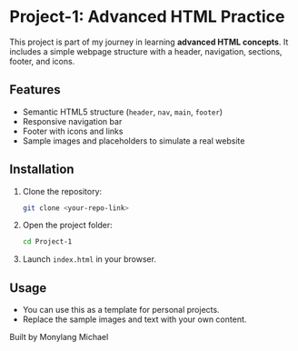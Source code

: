 # Project-1: Advanced HTML Practice

This project is part of my journey in learning **advanced HTML concepts**.
It includes a simple webpage structure with a header, navigation, sections, footer, and icons.

## Features

* Semantic HTML5 structure (`header`, `nav`, `main`, `footer`)
* Responsive navigation bar
* Footer with icons and links
* Sample images and placeholders to simulate a real website

## Installation

1. Clone the repository:

   ```bash
   git clone <your-repo-link>
   ```
2. Open the project folder:

   ```bash
   cd Project-1
   ```
3. Launch `index.html` in your browser.

## Usage

* You can use this as a template for personal projects.
* Replace the sample images and text with your own content.


Built by Monylang Michael
